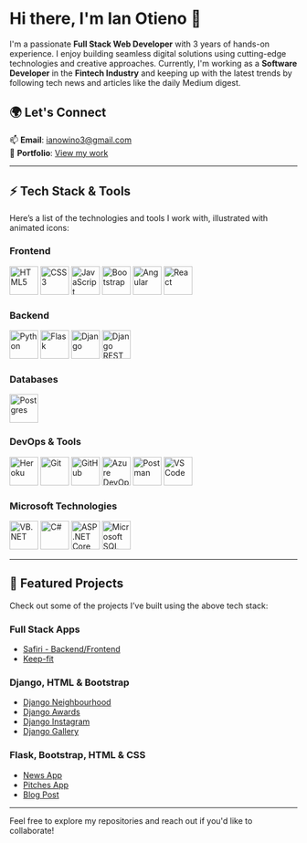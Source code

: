 # Hi there, I'm **Ian Otieno** 👋  
I'm a passionate **Full Stack Web Developer** with 3 years of hands-on experience. I enjoy building seamless digital solutions using cutting-edge technologies and creative approaches. Currently, I'm working as a **Software Developer** in the **Fintech Industry** and keeping up with the latest trends by following tech news and articles like the daily Medium digest.

## 🌍 Let's Connect  
📫 **Email**: [ianowino3@gmail.com](mailto:ianowino3@gmail.com)  
🔗 **Portfolio**: [View my work](https://ian-otieno.netlify.app/)

---

## ⚡ Tech Stack & Tools  
Here’s a list of the technologies and tools I work with, illustrated with animated icons:

### **Frontend**  
<p align="left">
  <img src="https://lottiefiles.com/animated-icons/html5" alt="HTML5" width="50px" height="50px"/>
  <img src="https://lottiefiles.com/animated-icons/css3" alt="CSS3" width="50px" height="50px"/>
  <img src="https://lottiefiles.com/animated-icons/javascript" alt="JavaScript" width="50px" height="50px"/>
  <img src="https://lottiefiles.com/animated-icons/bootstrap" alt="Bootstrap" width="50px" height="50px"/>
  <img src="https://lottiefiles.com/animated-icons/angular" alt="Angular" width="50px" height="50px"/>
  <img src="https://lottiefiles.com/animated-icons/react" alt="React" width="50px" height="50px"/>
</p>

### **Backend**  
<p align="left">
  <img src="https://lottiefiles.com/animated-icons/python" alt="Python" width="50px" height="50px"/>
  <img src="https://lottiefiles.com/animated-icons/flask" alt="Flask" width="50px" height="50px"/>
  <img src="https://lottiefiles.com/animated-icons/django" alt="Django" width="50px" height="50px"/>
  <img src="https://lottiefiles.com/animated-icons/django-rest" alt="Django REST" width="50px" height="50px"/>
</p>

### **Databases**  
<p align="left">
  <img src="https://lottiefiles.com/animated-icons/postgresql" alt="Postgres" width="50px" height="50px"/>
</p>

### **DevOps & Tools**  
<p align="left">
  <img src="https://lottiefiles.com/animated-icons/heroku" alt="Heroku" width="50px" height="50px"/>
  <img src="https://lottiefiles.com/animated-icons/git" alt="Git" width="50px" height="50px"/>
  <img src="https://lottiefiles.com/animated-icons/github" alt="GitHub" width="50px" height="50px"/>
  <img src="https://lottiefiles.com/animated-icons/azure-devops" alt="Azure DevOps" width="50px" height="50px"/>
  <img src="https://lottiefiles.com/animated-icons/postman" alt="Postman" width="50px" height="50px"/>
  <img src="https://lottiefiles.com/animated-icons/vscode" alt="VS Code" width="50px" height="50px"/>
</p>

### **Microsoft Technologies**  
<p align="left">
  <img src="https://lottiefiles.com/animated-icons/vb.net" alt="VB.NET" width="50px" height="50px"/>
  <img src="https://lottiefiles.com/animated-icons/csharp" alt="C#" width="50px" height="50px"/>
  <img src="https://lottiefiles.com/animated-icons/asp.net-core" alt="ASP.NET Core" width="50px" height="50px"/>
  <img src="https://lottiefiles.com/animated-icons/microsoft-sql" alt="Microsoft SQL" width="50px" height="50px"/>
</p>

---

## 🚀 Featured Projects  
Check out some of the projects I’ve built using the above tech stack:

### **Full Stack Apps**  
- [Safiri - Backend/Frontend](https://github.com/ian-otieno/Backend-Safiri)  
- [Keep-fit](https://github.com/ian-otieno/Keep-fit)

### **Django, HTML & Bootstrap**  
- [Django Neighbourhood](https://github.com/ian-otieno/Django-Neighbourhood)  
- [Django Awards](https://github.com/ian-otieno/Django-Awards)  
- [Django Instagram](https://github.com/ian-otieno/Django-Instagram)  
- [Django Gallery](https://github.com/ian-otieno/Django-Gallery)

### **Flask, Bootstrap, HTML & CSS**  
- [News App](https://github.com/ian-otieno/News-App)  
- [Pitches App](https://github.com/ian-otieno/pitches-app)  
- [Blog Post](https://github.com/ian-otieno/Blog-Post)

---

Feel free to explore my repositories and reach out if you'd like to collaborate!
